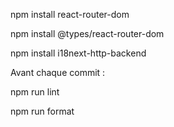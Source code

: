 npm install react-router-dom

npm install @types/react-router-dom

npm install i18next-http-backend


Avant chaque commit :

npm run lint

npm run format
